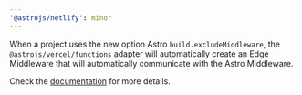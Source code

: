 ```yaml
---
'@astrojs/netlify': minor
---
```


When a project uses the new option Astro `build.excludeMiddleware`, the
`@astrojs/vercel/functions` adapter will automatically create an Edge Middleware
that will automatically communicate with the Astro Middleware.

Check the [documentation](https://github.com/withastro/astro/blob/main/packages/integrations/netlify/README.md#edge-middleware-with-astro-middleware) for more details.

